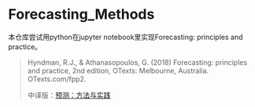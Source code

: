 # Forecasting_Methods

本仓库尝试用python在jupyter notebook里实现Forecasting: principles and practice。

> Hyndman, R.J., & Athanasopoulos, G. (2018) Forecasting: principles and practice, 2nd edition, OTexts: Melbourne, Australia. OTexts.com/fpp2.
>
> 中译版：[预测：方法与实践](https://otexts.com/fppcn/index.html)
